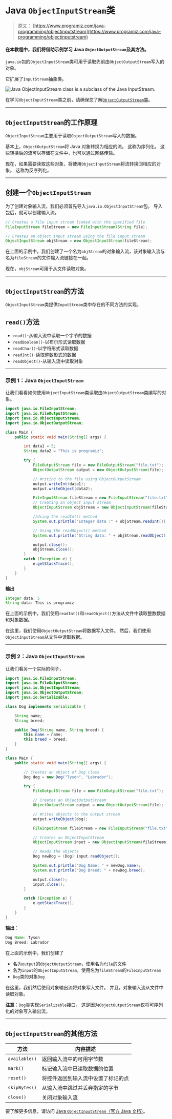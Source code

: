 # Java `ObjectInputStream`类

> 原文： [https://www.programiz.com/java-programming/objectinputstream](https://www.programiz.com/java-programming/objectinputstream)

#### 在本教程中，我们将借助示例学习 Java `ObjectOutputStream`及其方法。

`java.io`包的`ObjectInputStream`类可用于读取先前由`ObjectOutputStream`写入的对象。

它扩展了`InputStream`抽象类。

![Java ObjectInputStream class is a subclass of the Java InputStream.](img/da1447825195bd00849a7ce93f982a90.png "Java ObjectInputStream Class")

在学习`ObjectInputStream`类之前，请确保您了解[`ObjectOutputStream`类](/java-programming/objectoutputstream "Java ObjectOutputStream Class")。

* * *

## `ObjectInputStream`的工作原理

`ObjectInputStream`主要用于读取`ObjectOutputStream`写入的数据。

基本上，`ObjectOutputStream`将 Java 对象转换为相应的流。 这称为序列化。 这些转换后的流可以存储在文件中，也可以通过网络传输。

现在，如果需要读取这些对象，将使用`ObjectInputStream`将流转换回相应的对象。 这称为反序列化。

* * *

## 创建一个`ObjectInputStream`

为了创建对象输入流，我们必须首先导入`java.io.ObjectInputStream`包。 导入包后，就可以创建输入流。

```java
// Creates a file input stream linked with the specified file
FileInputStream fileStream = new FileInputStream(String file);

// Creates an object input stream using the file input stream
ObjectInputStream objStream = new ObjectInputStream(fileStream); 
```

在上面的示例中，我们创建了一个名为`objStream`的对象输入流，该对象输入流与名为`fileStream`的文件输入流链接在一起。

现在，`objStream`可用于从文件读取对象。

* * *

## `ObjectInputStream`的方法

`ObjectInputStream`类提供`InputStream`类中存在的不同方法的实现。

## `read()`方法

*   `read()`-从输入流中读取一个字节的数据
*   `readBoolean()`-以布尔形式读取数据
*   `readChar()`-以字符形式读取数据
*   `readInt()`-读取整数形式的数据
*   `readObject()`-从输入流中读取对象

* * *

### 示例 1：Java `ObjectInputStream`

让我们看看如何使用`ObjectInputStream`类读取由`ObjectOutputStream`类编写的对象。

```java
import java.io.FileInputStream;
import java.io.FileOutputStream;
import java.io.ObjectInputStream;
import java.io.ObjectOutputStream;

class Main {
    public static void main(String[] args) {

        int data1 = 5;
        String data2 = "This is programiz";

        try {
            FileOutputStream file = new FileOutputStream("file.txt");
            ObjectOutputStream output = new ObjectOutputStream(file);

            // Writing to the file using ObjectOutputStream
            output.writeInt(data1);
            output.writeObject(data2);

            FileInputStream fileStream = new FileInputStream("file.txt");
            // Creating an object input stream
            ObjectInputStream objStream = new ObjectInputStream(fileStream);

            //Using the readInt() method
            System.out.println("Integer data :" + objStream.readInt());

            // Using the readObject() method
            System.out.println("String data: " + objStream.readObject());

            output.close();
            objStream.close();
        }
        catch (Exception e) {
            e.getStackTrace();
        }
    }
} 
```

**输出**

```java
Integer data: 5
String data: This is programiz 
```

在上面的示例中，我们使用`readInt()`和`readObject()`方法从文件中读取整数数据和对象数据。

在这里，我们使用`ObjectOutputStream`将数据写入文件。 然后，我们使用`ObjectInputStream`从文件中读取数据。

* * *

### 示例 2：Java `ObjectInputStream`

让我们看另一个实际的例子，

```java
import java.io.FileInputStream;
import java.io.FileOutputStream;
import java.io.ObjectInputStream;
import java.io.ObjectOutputStream;
import java.io.Serializable;

class Dog implements Serializable {

    String name;
    String breed;

    public Dog(String name, String breed) {
        this.name = name;
        this.breed = breed;
    }
}

class Main {
    public static void main(String[] args) {

        // Creates an object of Dog class
        Dog dog = new Dog("Tyson", "Labrador");

        try {
            FileOutputStream file = new FileOutputStream("file.txt");

            // Creates an ObjectOutputStream
            ObjectOutputStream output = new ObjectOutputStream(file);

            // Writes objects to the output stream
            output.writeObject(dog);

            FileInputStream fileStream = new FileInputStream("file.txt");

            // Creates an ObjectInputStream
            ObjectInputStream input = new ObjectInputStream(fileStream);

            // Reads the objects
            Dog newDog = (Dog) input.readObject();

            System.out.println("Dog Name: " + newDog.name);
            System.out.println("Dog Breed: " + newDog.breed);

            output.close();
            input.close();
        }

        catch (Exception e) {
            e.getStackTrace();
        }
    }
} 
```

**输出**：

```java
Dog Name: Tyson
Dog Breed: Labrador 
```

在上面的示例中，我们创建了

*   名为`output`的`ObjectOutputStream`，使用名为`file`的文件
*   名为`input`的`ObjectInputStream`，使用名为`fileStream`的`FileInputStream`
*   `Dog`类的对象`Dog`

在这里，我们然后使用对象输出流将对象写入文件。 并且，对象输入流从文件中读取对象。

**注意**：`Dog`类实现`Serializable`接口。 这是因为`ObjectOutputStream`仅将可序列化的对象写入输出流。

* * *

## `ObjectInputStream`的其他方法

| 方法 | 内容描述 |
| --- | --- |
| `available()` | 返回输入流中的可用字节数 |
| `mark()` | 标记输入流中已读取数据的位置 |
| `reset()` | 将控件返回到输入流中设置了标记的点 |
| `skipBytes()` | 从输入流中跳过并丢弃指定的字节 |
| `close()` | 关闭对象输入流 |

要了解更多信息，请访问 [Java `ObjectInputStream`（官方 Java 文档）](https://docs.oracle.com/javase/7/docs/api/java/io/ObjectInputStream.html "Java ObjectInputStream (official Java documentation)")。